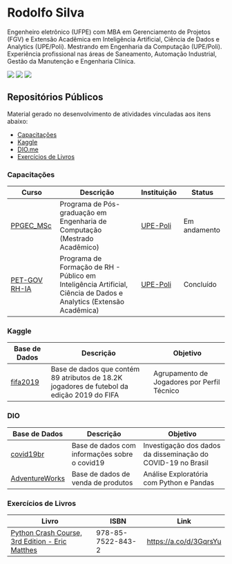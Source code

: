 # Rodolfo Silva

Engenheiro eletrônico (UFPE) com MBA em Gerenciamento de Projetos (FGV) e Extensão Acadêmica em Inteligência Artificial, Ciência de Dados e Analytics (UPE/Poli). Mestrando em Engenharia da Computação (UPE/Poli). Experiência profissional nas áreas de Saneamento, Automação Industrial, Gestão da Manutenção e Engenharia Clínica.

<div> 
  <a href="mailto:racs1@ecomp.poli.br" target="_blank"><img src="https://img.shields.io/badge/Gmail-EA4335?logo=gmail&logoColor=white&style=for-the-badge" target="_blank"></a>
  <a href="https://www.linkedin.com/in/rodolfo-amorim-9a17a038" target="_blank"><img src="https://img.shields.io/badge/-LinkedIn-%230077B5?style=for-the-badge&logo=linkedin&logoColor=white" target="_blank"></a> 
  <a href="http://lattes.cnpq.br/8100311975351369" target="_blank"><img src="https://img.shields.io/badge/-Lattes-183A61?logo=googledocs&logoColor=white&style=for-the-badge" target="_blank"></a>
</div>

## Repositórios Públicos
Material gerado no desenvolvimento de atividades vinculadas aos itens abaixo: 
- [Capacitações](#capacitações)
- [Kaggle](#kaggle)
- [DIO.me](#dio)
- [Exercícios de Livros](#exercícios-de-livros)

### Capacitações

|Curso | Descrição | Instituição | Status | 
|---|---|---|---|
|[PPGEC_MSc](https://github.com/racs1/livros-respostas/tree/main/python-crash-course-3rdEdition-matthes)| Programa de Pós-graduação em Engenharia de Computação (Mestrado Acadêmico) | [UPE-Poli](https://w2.solucaoatrio.net.br/somos/upe-ppgec/index.php/pt/) | Em andamento
|[PET-GOV RH-IA](https://github.com/racs1/livros-respostas/tree/main/python-crash-course-3rdEdition-matthes)| Programa de Formação de RH - Público em Inteligência Artificial, Ciência de Dados e Analytics (Extensão Acadêmica) | [UPE-Poli](https://www.facepe.br/wp-content/uploads/2021/12/Edital-FACEPE-19-2021-PETGOV-Resultado.pdf) | Concluído

### Kaggle

|Base de Dados | Descrição | Objetivo |
|---|---|---|
|[fifa2019](https://github.com/racs1/kaggle/tree/main/fifa2019)| Base de dados que contém 89 atributos de 18.2K jogadores de futebol da edição 2019 do FIFA| Agrupamento de Jogadores por Perfil Técnico  |

### DIO

|Base de Dados | Descrição | Objetivo |
|---|---|---|
|[covid19br](https://github.com/racs1/dio/tree/main/ml-covid19br)| Base de dados com informações sobre o covid19 | Investigação dos dados da disseminação do COVID-19 no Brasil |
|[AdventureWorks](https://github.com/racs1/dio/tree/main/analise-de-dados-com-python-pandas)|Base de dados de venda de produtos|Análise Exploratória com Python e Pandas|

### Exercícios de Livros

|Livro | ISBN | Link |
|---|---|---|
|[Python Crash Course, 3rd Edition - Eric Matthes](https://github.com/racs1/livros-respostas/tree/main/python-crash-course-3rdEdition-matthes)| 978-85-7522-843-2 | https://a.co/d/3GqrsYu |

